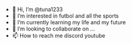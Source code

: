 - 👋 Hi, I’m @tuna1233
- 👀 I’m interested in futbol and all the sports 
- 🌱 I’m currently learning my life and my future
- 💞️ I’m looking to collaborate on ...
- 📫 How to reach me  discord youtube 

<!---
tuna1233/tuna1233 is a ✨ special ✨ repository because its `README.md` (this file) appears on your GitHub profile.
You can click the Preview link to take a look at your changes.
--->
